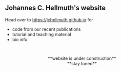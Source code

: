 ## Johannes C. Hellmuth's website

Head over to https://jchellmuth.github.io for
- code from our recent publications
- tutorial and teaching material
- bio info
<br/>
<p align="center" font="bold">
  **website is under construction**<br/>
  **stay tuned**
</p>
